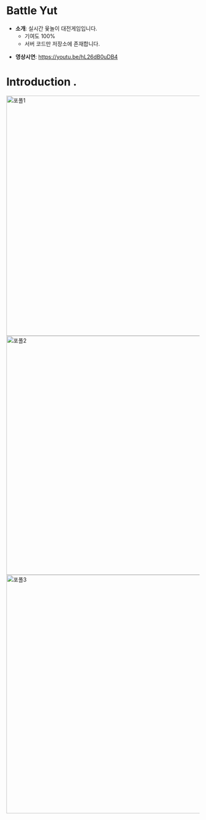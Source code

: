# Battle Yut
* <b>소개</b>: 실시간 윷놀이 대전게임입니다. 
    - 기여도 100%
    - 서버 코드만 저장소에 존재합니다. 
- <b>영상시연</b>: https://youtu.be/hL26dB0uDB4


# Introduction .
<img width="627" alt="포폴1" src="https://user-images.githubusercontent.com/40673012/107176023-a16a0400-6a11-11eb-8798-4dcf326bdbe0.png">
<img width="624" alt="포폴2" src="https://user-images.githubusercontent.com/40673012/107176030-a4fd8b00-6a11-11eb-8f85-1bada5e436e3.png">
<img width="623" alt="포폴3" src="https://user-images.githubusercontent.com/40673012/107176031-a6c74e80-6a11-11eb-8ce2-28c90048f5ea.png">
